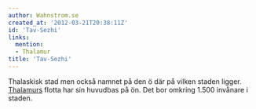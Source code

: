 ```yaml
---
author: Wahnstrom.se
created_at: '2012-03-21T20:38:11Z'
id: 'Tav-Sezhi'
links:
  mention:
  - Thalamur
title: 'Tav-Sezhi'
---
```


Thalaskisk stad men också namnet på den ö där på vilken staden ligger. [Thalamurs] flotta har sin
huvudbas på ön. Det bor omkring 1.500 invånare i staden.

  [Thalamurs]: Thalamur